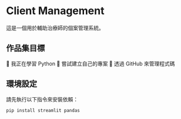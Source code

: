 # Client Management
這是一個用於輔助治療師的個案管理系統。

## 作品集目標
🔹 我正在學習 Python
🔹 嘗試建立自己的專案
🔹 透過 GitHub 來管理程式碼

## 環境設定
請先執行以下指令來安裝依賴：
```bash
pip install streamlit pandas
